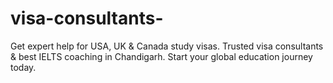 # visa-consultants-
Get expert help for USA, UK &amp; Canada study visas. Trusted visa consultants &amp; best IELTS coaching in Chandigarh. Start your global education journey today.
